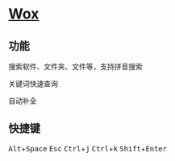 # [Wox](https://github.com/Wox-launcher/Wox) 



## 功能



搜索软件、文件夹、文件等，支持拼音搜索

关键词快速查询

自动补全

## 快捷键

<kbd>Alt</kbd>+<kbd>Space</kbd>
<kbd>Esc</kbd>
<kbd>Ctrl</kbd>+<kbd>j</kbd>
<kbd>Ctrl</kbd>+<kbd>k</kbd>
<kbd>Shift</kbd>+<kbd>Enter</kbd>
















